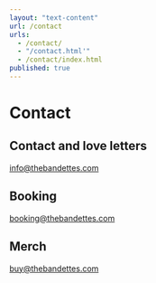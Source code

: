 ```yaml
---
layout: "text-content"
url: /contact
urls: 
  - /contact/
  - "/contact.html'"
  - /contact/index.html
published: true
---
```



# Contact

## Contact and love letters
[info@thebandettes.com](mailto:info@thebandettes.com)  


## Booking
[booking@thebandettes.com](mailto:booking@thebandettes.com)


## Merch
[buy@thebandettes.com](mailto:buy@thebandettes.com)
